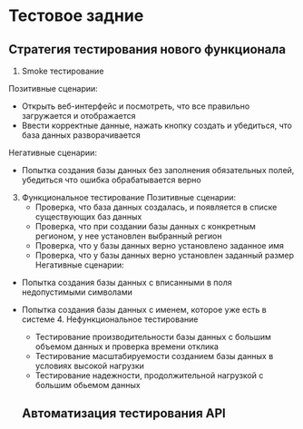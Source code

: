 # Тестовое задние
## Стратегия тестирования нового функционала

1. Smoke тестирование

Позитивные сценарии:
   - Открыть веб-интерфейс и посмотреть, что все правильно загружается и отображается
   - Ввести корректные данные, нажать кнопку создать и убедиться, что база данных разворачивается

Негативные сценарии:
- Попытка создания базы данных без заполнения обязательных полей, убедиться что ошибка обрабатывается верно
3. Функциональное тестирование
  Позитивные сценарии:
   - Проверка, что база данных создалась, и появляется в списке существующих баз данных
   - Проверка, что при создании базы данных с конкретным регионом, у нее установлен выбранный регион
   - Проверка, что у базы данных верно установлено заданное имя
   - Проверка, что у базы данных верно установлен заданный размер
  Негативные сценарии:
- Попытка создания базы данных с вписанными в поля недопустимыми символами
- Попытка создания базы данных с именем, которое уже есть в системе
  4. Нефункциональное тестирование
   - Тестирование производительности базы данных с большим объемом данных и проверка времени отклика
   - Тестирование масштабируемости созданием базы данных в условиях высокой нагрузки
   - Тестирование надежности, продолжительной нагрузкой с большим обьемом данных

  ## Автоматизация тестирования API
  

